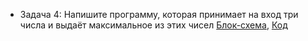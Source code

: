 * Задача 4: Напишите программу, которая принимает на вход три числа 
и выдаёт максимальное из этих чисел [Блок-схема](Lesson01/Task03/diagram.drawio.png), [Код](Lesson01/Task03/Program.cs)
